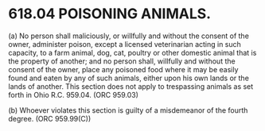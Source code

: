 618.04 POISONING ANIMALS.
=========================

​(a) No person shall maliciously, or willfully and without the consent
of the owner, administer poison, except a licensed veterinarian acting
in such capacity, to a farm animal, dog, cat, poultry or other domestic
animal that is the property of another; and no person shall, willfully
and without the consent of the owner, place any poisoned food where it
may be easily found and eaten by any of such animals, either upon his
own lands or the lands of another. This section does not apply to
trespassing animals as set forth in Ohio R.C. 959.04. (ORC 959.03)

​(b) Whoever violates this section is guilty of a misdemeanor of the
fourth degree. (ORC 959.99(C))
